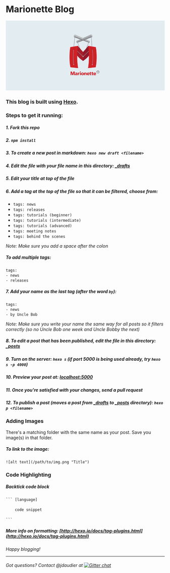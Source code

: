 # Marionette Blog
![screenshot](logo.png)

### This blog is built using [Hexo](http://hexo.io).

### Steps to get it running:

##### 1. Fork this repo

##### 2. `npm install`

##### 3. To create a new post in markdown: `hexo new draft <filename>`

##### 4. Edit the file with your file name in this directory: [\_drafts](https://github.com/marionettejs/blog/tree/master/source/_drafts)

##### 5. Edit your title at top of the file

##### 6. Add a tag at the top of the file so that it can be filtered, choose from:
* `tags: news`
* `tags: releases`
* `tags: tutorials (beginner)`
* `tags: tutorials (intermediate)`
* `tags: tutorials (advanced)`
* `tags: meeting notes`
* `tags: behind the scenes`

*Note: Make sure you add a space after the colon*

##### To add multiple tags:
    
    tags:
    - news
    - releases

##### 7. Add your name as the last tag (after the word `by`):
    tags:
    - news
    - by Uncle Bob
    

*Note: Make sure you write your name the same way for all posts so it filters correctly (so no Uncle Bob one week and Uncle Bobby the next)*


##### 8. To edit a post that has been **published**, edit the file in this directory: [\_posts](https://github.com/marionettejs/blog/tree/master/source/_posts)

##### 9. Turn on the server: `hexo s` (if port 5000 is being used already, try `hexo s -p 4000`)

##### 10. Preview your post at: [localhost:5000](http://localhost:5000)

##### 11. Once you're satisfied with your changes, send a pull request

##### 12. To publish a post (moves a post from [\_drafts](https://github.com/marionettejs/blog/tree/master/source/_drafts) to [\_posts](https://github.com/marionettejs/blog/tree/master/source/_posts) directory): `hexo p <filename>`

### Adding Images
There's a matching folder with the same name as your post. Save you image(s) in that folder.

##### To link to the image:

    ![alt text](/path/to/img.png "Title")

### Code Highlighting

##### Backtick code block

    ``` [language]

        code snippet

    ```

##### More info on formatting: [http://hexo.io/docs/tag-plugins.html](http://hexo.io/docs/tag-plugins.html)

*Happy blogging!*

***************************
###### Got questions? Contact @jdaudier at [![Gitter chat](https://badges.gitter.im/marionettejs/backbone.marionette.png)](https://gitter.im/marionettejs/backbone.marionette)
